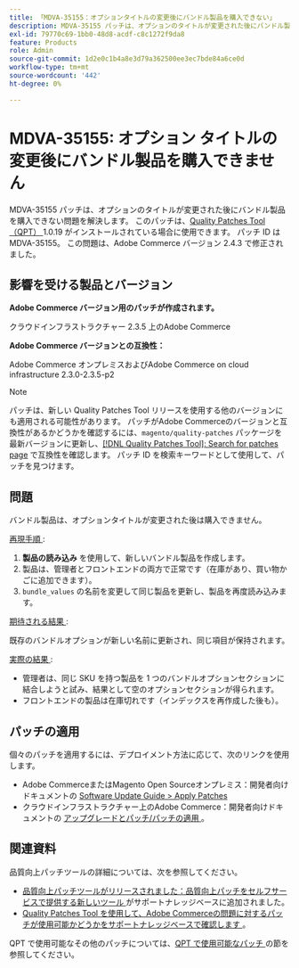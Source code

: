 ```yaml
---
title: 「MDVA-35155：オプションタイトルの変更後にバンドル製品を購入できない」
description: MDVA-35155 パッチは、オプションのタイトルが変更された後にバンドル製品を購入できない問題を解決します。 このパッチは、[Quality Patches Tool （QPT） ] （/help/announcements/adobe-commerce-announcements/magento-quality-patches-released-new-tool-to-self-serve-quality-patches.md） 1.0.19 がインストールされている場合に利用できます。 パッチ ID は MDVA-35155。 この問題は、Adobe Commerce バージョン 2.4.3 で修正されました。
exl-id: 79770c69-1bb0-48d8-acdf-c8c1272f9da8
feature: Products
role: Admin
source-git-commit: 1d2e0c1b4a8e3d79a362500ee3ec7bde84a6ce0d
workflow-type: tm+mt
source-wordcount: '442'
ht-degree: 0%

---
```


# MDVA-35155: オプション タイトルの変更後にバンドル製品を購入できません

MDVA-35155 パッチは、オプションのタイトルが変更された後にバンドル製品を購入できない問題を解決します。 このパッチは、[Quality Patches Tool （QPT） ](/help/announcements/adobe-commerce-announcements/magento-quality-patches-released-new-tool-to-self-serve-quality-patches.md)1.0.19 がインストールされている場合に使用できます。 パッチ ID は MDVA-35155。 この問題は、Adobe Commerce バージョン 2.4.3 で修正されました。

## 影響を受ける製品とバージョン

**Adobe Commerce バージョン用のパッチが作成されます。**

クラウドインフラストラクチャー 2.3.5 上のAdobe Commerce

**Adobe Commerce バージョンとの互換性：**

Adobe Commerce オンプレミスおよびAdobe Commerce on cloud infrastructure 2.3.0-2.3.5-p2

>[!NOTE]
>
>パッチは、新しい Quality Patches Tool リリースを使用する他のバージョンにも適用される可能性があります。 パッチがAdobe Commerceのバージョンと互換性があるかどうかを確認するには、`magento/quality-patches` パッケージを最新バージョンに更新し、[[!DNL Quality Patches Tool]: Search for patches page](https://devdocs.magento.com/quality-patches/tool.html#patch-grid) で互換性を確認します。 パッチ ID を検索キーワードとして使用して、パッチを見つけます。

## 問題

バンドル製品は、オプションタイトルが変更された後は購入できません。

<u> 再現手順 </u>:

1. **製品の読み込み** を使用して、新しいバンドル製品を作成します。
1. 製品は、管理者とフロントエンドの両方で正常です（在庫があり、買い物かごに追加できます）。
1. `bundle_values` の名前を変更して同じ製品を更新し、製品を再度読み込みます。

<u> 期待される結果 </u>:

既存のバンドルオプションが新しい名前に更新され、同じ項目が保持されます。

<u> 実際の結果 </u>:

* 管理者は、同じ SKU を持つ製品を 1 つのバンドルオプションセクションに結合しようと試み、結果として空のオプションセクションが得られます。
* フロントエンドの製品は在庫切れです（インデックスを再作成した後も）。

## パッチの適用

個々のパッチを適用するには、デプロイメント方法に応じて、次のリンクを使用します。

* Adobe CommerceまたはMagento Open Sourceオンプレミス：開発者向けドキュメントの [Software Update Guide > Apply Patches](https://devdocs.magento.com/guides/v2.4/comp-mgr/patching/mqp.html)
* クラウドインフラストラクチャー上のAdobe Commerce：開発者向けドキュメントの [ アップグレードとパッチ/パッチの適用 ](https://devdocs.magento.com/cloud/project/project-patch.html)。

## 関連資料

品質向上パッチツールの詳細については、次を参照してください。

* [ 品質向上パッチツールがリリースされました：品質向上パッチをセルフサービスで提供する新しいツール ](/help/announcements/adobe-commerce-announcements/magento-quality-patches-released-new-tool-to-self-serve-quality-patches.md) がサポートナレッジベースに追加されました。
* [Quality Patches Tool を使用して、Adobe Commerceの問題に対するパッチが使用可能かどうかをサポートナレッジベースで確認します ](/help/support-tools/patches-available-in-qpt-tool/check-patch-for-magento-issue-with-magento-quality-patches.md)。

QPT で使用可能なその他のパッチについては、[QPT で使用可能なパッチ ](https://support.magento.com/hc/en-us/sections/360010506631-Patches-available-in-QPT-tool-) の節を参照してください。
